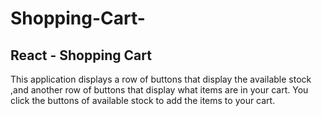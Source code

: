 # Shopping-Cart-
## React - Shopping Cart
This application  displays a row of buttons that display the available stock ,and another row of buttons that display what items are in your cart.
You click the buttons of available stock to add the items to your cart.
